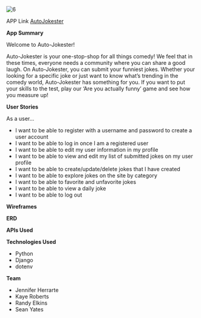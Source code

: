 ![6](https://github.com/jennherrarte/Auto-Jokester/assets/36706323/74a61d04-6590-4a19-873f-3a1c65c2b9f6)


APP Link
[AutoJokester](https://autojokester.herokuapp.com/)


**App Summary**

Welcome to Auto-Jokester!

Auto-Jokester is your one-stop-shop for all things comedy! We feel that in these times, everyone needs a community where you can share a good laugh. On Auto-Jokester, you can submit your funniest jokes. Whether your looking for a specific joke or just want to know what’s trending in the comedy world, Auto-Jokester has something for you. If you want to put your skills to the test, play our ‘Are you actually funny’ game and see how you measure up! 


**User Stories** 

As a user...
* I want to be able to register with a username and password to create a user account
* I want to be able to log in once I am a registered user
* I want to be able to edit my user information in my profile
* I want to be able to view and edit my list of submitted jokes on my user profile 
* I want to be able to create/update/delete jokes that I have created
* I want to be able to explore jokes on the site by category 
* I want to be able to favorite and unfavorite jokes 
* I want to be able to view a daily joke 
* I want to be able to log out 

**Wireframes**

**ERD**

**APIs Used**

**Technologies Used**

* Python 
* Django 
* dotenv

**Team** 
* Jennifer Herrarte 
* Kaye Roberts
* Randy Elkins 
* Sean Yates




